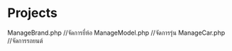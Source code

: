 Projects
========
ManageBrand.php //จัดการยี่ห้อ
ManageModel.php //จัดการรุ่น
ManageCar.php //จัดการรถยนต์